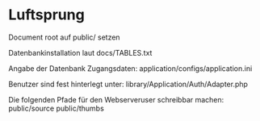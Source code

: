 # Luftsprung

Document root auf public/ setzen

Datenbankinstallation laut 
docs/TABLES.txt

Angabe der Datenbank Zugangsdaten:
application/configs/application.ini

Benutzer sind fest hinterlegt unter:
library/Application/Auth/Adapter.php

Die folgenden Pfade für den Webserveruser schreibbar machen:
public/source
public/thumbs
